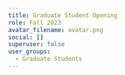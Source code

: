 ```yaml
---
title: Graduate Student Opening
role: Fall 2023
avatar_filename: avatar.png
social: []
superuser: false
user_groups:
  - Graduate Students
---
```

